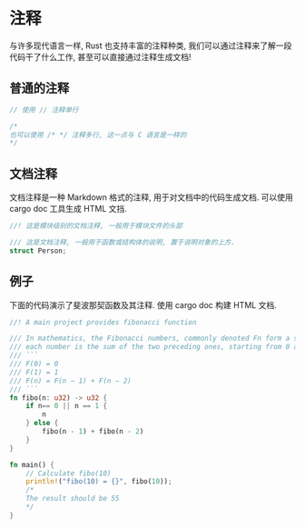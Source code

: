# 注释

与许多现代语言一样, Rust 也支持丰富的注释种类, 我们可以通过注释来了解一段代码干了什么工作, 甚至可以直接通过注释生成文档!

## 普通的注释
```rust
// 使用 // 注释单行

/*
也可以使用 /* */ 注释多行, 这一点与 C 语言是一样的
*/

```
## 文档注释

文档注释是一种 Markdown 格式的注释, 用于对文档中的代码生成文档. 可以使用 cargo doc 工具生成 HTML 文挡.
```rust
//! 这是模块级别的文档注释, 一般用于模块文件的头部

/// 这是文档注释, 一般用于函数或结构体的说明, 置于说明对象的上方.
struct Person;
```
## 例子

下面的代码演示了斐波那契函数及其注释. 使用 cargo doc 构建 HTML 文档.
```rust
//! A main project provides fibonacci function

/// In mathematics, the Fibonacci numbers, commonly denoted Fn form a sequence, called the Fibonacci sequence, such that
/// each number is the sum of the two preceding ones, starting from 0 and 1. That is
/// ```
/// F(0) = 0
/// F(1) = 1
/// F(n) = F(n − 1) + F(n − 2)
/// ```
fn fibo(n: u32) -> u32 {
    if n== 0 || n == 1 {
        n
    } else {
        fibo(n - 1) + fibo(n - 2)
    }
}

fn main() {
    // Calculate fibo(10)
    println!("fibo(10) = {}", fibo(10));
    /*
    The result should be 55
    */
}
```